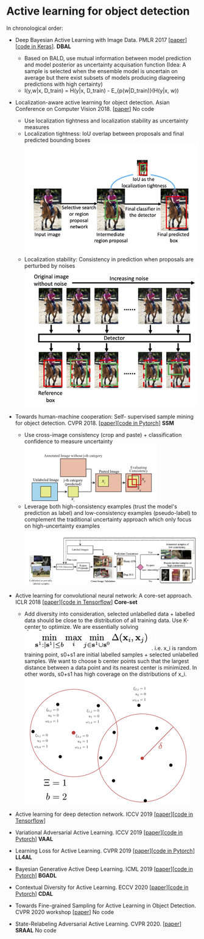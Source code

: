 
# Active learning for object detection

In chronological order: 

- Deep Bayesian Active Learning with Image Data. PMLR 2017 [[paper](http://proceedings.mlr.press/v70/gal17a/gal17a.pdf)][[code in Keras](https://github.com/Riashat/Deep-Bayesian-Active-Learning)]. **DBAL**
    - Based on BALD, use mutual information between model prediction and model posterior as uncertainty acquisation function (Idea: A sample is selected when the ensemble model is uncertain on average but there exist subsets of models producing diagreeing predictions with high certainty)
    - I(y,w|x, D_train) = H(y|x, D_train) - E_{p(w|D_train)}(H(y|x, w))

- Localization-aware active learning for object detection. Asian Conference on Computer Vision 2018. [[paper](https://arxiv.org/pdf/1801.05124.pdf)] No code
    - Use localization tightness and localization stability as uncertainty measures
    - Localization tightness: IoU overlap between proposals and final predicted bounding boxes <img src="pic/localization_tight.png">
    - Localization stability: Consistency in prediction when proposals are perturbed by noises <img src="pic/localization_stability.png">
     
- Towards human-machine cooperation: Self- supervised sample mining for object detection. CVPR 2018. [[paper](https://arxiv.org/pdf/1803.09867.pdf)][[code in Pytorch](https://github.com/yanxp/SSM-Pytorch)] **SSM**
   - Use cross-image consistency (crop and paste) + classification confidence to measure uncertainty <img src="pic/SSM_CrossImage.png">
   - Leverage both high-consistency examples (trust the model's prediction as label) and low-consistency examples (pseudo-label) to complement the traditional uncertainty approach which only focus on high-uncertainty examples <img src="pic/SSM_framework.png">
   
- Active learning for convolutional neural network: A core-set approach. ICLR 2018 [[paper](https://arxiv.org/pdf/1708.00489.pdf)][[code in Tensorflow](https://github.com/ozansener/active_learning_coreset)] **Core-set**
   - Add diversity into consideration, selected unlabelled data + labelled data should be close to the distribution of all training data. Use K-center to optimize. We are essentially solving <img src="pic/coreset_optim.png">. i.e. x_i is random training point, s0+s1 are initial labelled samples + selected unlabelled samples. We want to choose b center points such that the largest distance between a data point and its nearest center is minimized. In other words, s0+s1 has high coverage on the distributions of x_i. <img src="pic/coreset_graph2.png">

- Active learning for deep detection network. ICCV 2019 [[paper](https://arxiv.org/pdf/1911.09168.pdf)][[code in Tensorflow](https://gitlab.com/haghdam/deep_active_learning/-/tree/master)]
- Variational Adversarial Active Learning. ICCV 2019 [[paper](https://openaccess.thecvf.com/content_ICCV_2019/papers/Sinha_Variational_Adversarial_Active_Learning_ICCV_2019_paper.pdf)][[code in Pytorch](https://github.com/sinhasam/vaal)] **VAAL**
- Learning Loss for Active Learning. CVPR 2019 [[paper](https://openaccess.thecvf.com/content_CVPR_2019/papers/Yoo_Learning_Loss_for_Active_Learning_CVPR_2019_paper.pdf)][[code in Pytorch](https://github.com/Mephisto405/Learning-Loss-for-Active-Learning)] **LL4AL**
- Bayesian Generative Active Deep Learning. ICML 2019 [[paper](https://arxiv.org/pdf/1904.11643.pdf)][[code in Pytorch](https://github.com/toantm/BGADL)] **BGADL**

- Contextual Diversity for Active Learning. ECCV 2020 [[paper](https://arxiv.org/pdf/2008.05723)][[code in Pytorch](https://github.com/sharat29ag/CDAL)] **CDAL**
- Towards Fine-grained Sampling for Active Learning in Object Detection. CVPR 2020 workshop [[paper](https://openaccess.thecvf.com/content_CVPRW_2020/papers/w54/Desai_Towards_Fine-Grained_Sampling_for_Active_Learning_in_Object_Detection_CVPRW_2020_paper.pdf)] No code
- State-Relabeling Adversarial Active Learning. CVPR 2020. [[paper](https://openaccess.thecvf.com/content_CVPR_2020/papers/Zhang_State-Relabeling_Adversarial_Active_Learning_CVPR_2020_paper.pdf)] **SRAAL** No code





